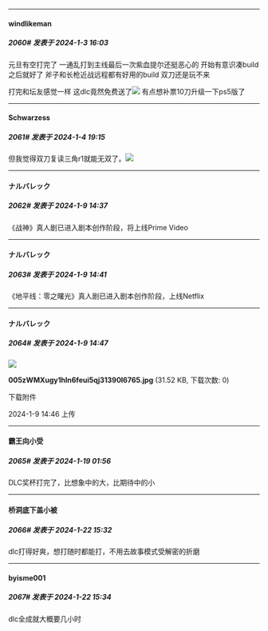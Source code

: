 
*****

####  windlikeman  
##### 2060#       发表于 2024-1-3 16:03

元旦有空打完了 一通乱打到主线最后一次紫血提尔还挺恶心的 开始有意识凑build之后就好了 斧子和长枪近战远程都有好用的build 双刀还是玩不来

打完和坛友感觉一样 这dlc竟然免费送了<img src="https://static.saraba1st.com/image/smiley/face2017/068.png" referrerpolicy="no-referrer"> 有点想补票10刀升级一下ps5版了


*****

####  Schwarzess  
##### 2061#       发表于 2024-1-4 19:15

但我觉得双刀复读三角r1就能无双了。<img src="https://static.saraba1st.com/image/smiley/face2017/067.png" referrerpolicy="no-referrer">

*****

####  ナルバレック  
##### 2062#       发表于 2024-1-9 14:37

《战神》真人剧已进入剧本创作阶段，将上线Prime Video

*****

####  ナルバレック  
##### 2063#       发表于 2024-1-9 14:41

《地平线：零之曙光》真人剧已进入剧本创作阶段，上线Netflix


*****

####  ナルバレック  
##### 2064#       发表于 2024-1-9 14:47

<img src="https://img.saraba1st.com/forum/202401/09/144652p35d58mfccddqwnq.jpg" referrerpolicy="no-referrer">

<strong>005zWMXugy1hln6feui5qj31390l6765.jpg</strong> (31.52 KB, 下载次数: 0)

下载附件

2024-1-9 14:46 上传

*****

####  霸王向小受  
##### 2065#       发表于 2024-1-19 01:56

DLC奖杯打完了，比想象中的大，比期待中的小

*****

####  桥洞底下盖小被  
##### 2066#       发表于 2024-1-22 15:32

dlc打得好爽，想打随时都能打，不用去故事模式受解密的折磨

*****

####  byisme001  
##### 2067#       发表于 2024-1-22 15:34

dlc全成就大概要几小时

